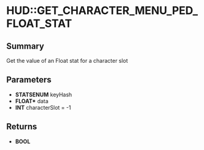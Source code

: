 # HUD::GET_CHARACTER_MENU_PED_FLOAT_STAT

## Summary
Get the value of an Float stat for a character slot

## Parameters
* **STATSENUM** keyHash
* **FLOAT\*** data
* **INT** characterSlot = -1

## Returns
* **BOOL**